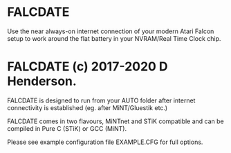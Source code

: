 # FALCDATE
Use the near always-on internet connection of your modern Atari Falcon setup to work around the flat battery in your NVRAM/Real Time Clock chip.

# FALCDATE (c) 2017-2020 D Henderson.

FALCDATE is designed to run from your AUTO folder after internet connectivity is established (eg. after MiNT/Gluestik etc.)

FALCDATE comes in two flavours, MiNTnet and STiK compatible and can be compiled in Pure C (STiK) or GCC (MiNT).

Please see example configuration file EXAMPLE.CFG for full options.
